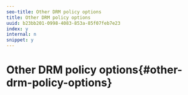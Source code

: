 ```yaml
---
seo-title: Other DRM policy options
title: Other DRM policy options
uuid: b23bb201-0998-4083-853a-85f07feb7e23
index: y
internal: n
snippet: y
---
```


# Other DRM policy options{#other-drm-policy-options}


